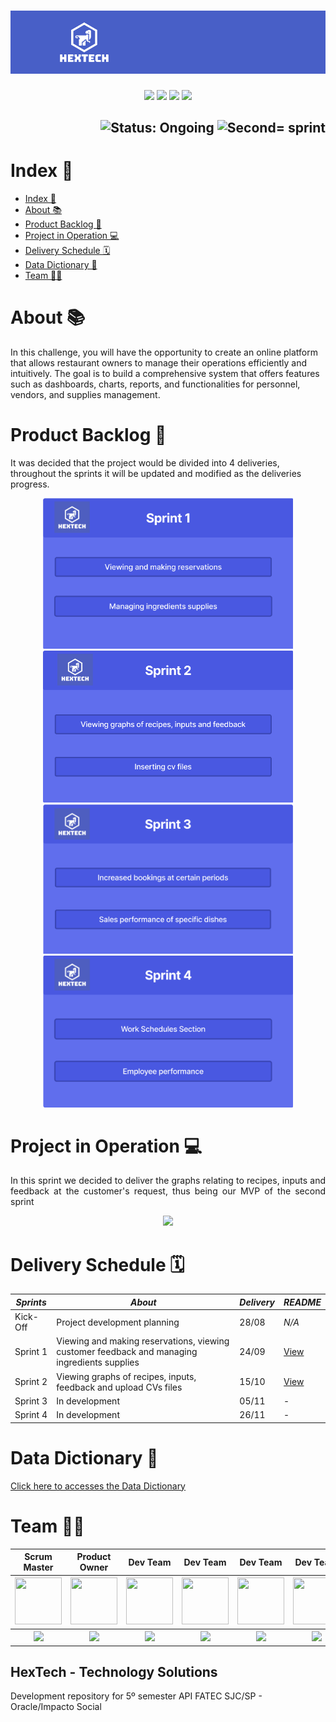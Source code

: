 <h1 align="center">
    <img src="https://github.com/GroupHextech/HEXTECH-API5sem/blob/main/doc/images/Banner_Hextech.png" alt="Logo Hextech">
</h1>
<p align="center">
        <img src="https://img.shields.io/badge/mysql-%2300f.svg?style=for-the-badge&logo=mysql&logoColor=white">
        <img src="https://img.shields.io/badge/vuejs-%2335495e.svg?style=for-the-badge&logo=vuedotjs&logoColor=%234FC08D">
        <img src="https://img.shields.io/badge/java-%23ED8B00.svg?style=for-the-badge&logo=openjdk&logoColor=white">
        <img src="https://img.shields.io/badge/Oracle-F80000?style=for-the-badge&logo=oracle&logoColor=white">
</p>

<h2 align="right">
        <img src="https://img.shields.io/badge/status-ongoing-blue?style=for-the-badge&logo=appveyor" alt="Status: Ongoing">   
        <img src="https://img.shields.io/badge/sprint-3-blue?style=for-the-badge&logo=appveyor" alt="Second= sprint">
</h2>


# Index 📎

- [Index 📎](#index-)
- [About 📚](#about-)
- [Product Backlog 📍](#product-backlog-)
- [Project in Operation 💻](#project-in-operation-)
- [Delivery Schedule 🗓](#delivery-schedule-)
- [Data Dictionary 📖](#data-dictionary-)
- [Team 👩‍💻](#team-)


# About 📚

<p aling="justify"> In this challenge, you will have the opportunity to create an online platform that allows restaurant owners to manage their operations efficiently and intuitively. The goal is to build a comprehensive system that offers features such as dashboards, charts, reports, and functionalities for personnel, vendors, and supplies management. </p>

# Product Backlog 📍

It was decided that the project would be divided into 4 deliveries, throughout the sprints it will be updated and modified as the deliveries progress.

<p align="center">
        <img src="https://github.com/GroupHextech/HEXTECH-API5sem/blob/main/doc/Product%20Backlog/Product%20Backlog%20Sprint%201.png" width="400"/>
        <img src="https://github.com/GroupHextech/HEXTECH-API5sem/blob/main/doc/Product%20Backlog/Product%20Backlog%20Sprint%202.png" width="400"/>
        <img src="https://github.com/GroupHextech/HEXTECH-API5sem/blob/main/doc/Product%20Backlog/Product%20Backlog%20Sprint%203.png" width="400"/>
        <img src="https://github.com/GroupHextech/HEXTECH-API5sem/blob/main/doc/Product%20Backlog/Product%20Backlog%20Sprint%204.png" width="400"/>


# Project in Operation 💻

<p align="justify"> In this sprint we decided to deliver the graphs relating to recipes, inputs and feedback at the customer's request, thus being our MVP of the second sprint
<p align="center"> 
    <img src="https://github.com/GroupHextech/HEXTECH-API5sem/blob/main/doc/Mockup/Project%20in%20Operation/ProjectOperation%20Sprint2.gif" width=""/>
</p>

# Delivery Schedule 🗓
| *Sprints*  | *About* | *Delivery*    | *README*  |
| ---------- | ------  | ------------- | ------    | 
|  Kick-Off  | Project development planning |  28/08  | *N/A* | 
|  Sprint 1  | Viewing and making reservations, viewing customer feedback and managing ingredients supplies | 24/09 | [View](https://github.com/GroupHextech/HEXTECH-API5sem/blob/main/doc/README/README%20Sprint1.md) |
|  Sprint 2  | Viewing graphs of recipes, inputs, feedback and upload CVs files | 15/10 | [View](https://github.com/GroupHextech/HEXTECH-API5sem/blob/main/doc/README/README%20Sprint2.md) | 
|  Sprint 3  | In development | 05/11 | - | 
|  Sprint 4  | In development | 26/11 | - |

# Data Dictionary 📖
[Click here to accesses the Data Dictionary](https://github.com/GroupHextech/HEXTECH-API5sem/blob/main/doc/Bench%20Models/cloudKitchen.pdf)

# Team 👩‍💻
<body>
        <div align="center">
                <table>
                <thead>
                        <th>Scrum Master</th>
                        <th>Product Owner</th>
                        <th>Dev Team</th>
                        <th>Dev Team</th>
                        <th>Dev Team</th>
                        <th>Dev Team</th>
                <thead>
                <tbody>
                        <tr>
                                <th><a href="https://github.com/AugustoTSantos"><img src="https://avatars.githubusercontent.com/u/77200265?v=4" width="75px" height="75px"/></a></th>
                                <th><a href="https://github.com/michelrubens"><img src="https://avatars.githubusercontent.com/michelrubens" width="75px" height="75px"></a></th>
                                <th><a href="https://github.com/nicursino"><img src="https://avatars.githubusercontent.com/u/67070670?v=4" width="75px" height="75px"/></a></th>
                                <th><a href="https://github.com/PatrickSouzza"><img src="https://avatars.githubusercontent.com/u/89882058?v=4" width="75px" height="75px"/></a></th>
                                <th><a href="https://github.com/Valdineynascimento"><img src="https://avatars.githubusercontent.com/u/71536881?v=4" width="75px" height="75px"/></a></th>
                                <th><a href="https://github.com/williamantoniazzi"><img src="https://avatars.githubusercontent.com/u/62269345?v=4" width="75px" height="75px"/></a></th>
                        </tr>
                        <tr>
                                <th><a href="https://www.linkedin.com/in/augusto-torres-7919881b9/"><img src="https://img.shields.io/badge/LinkedIn-0077B5?style=for-the-badge&logo=linkedin&logoColor=white"></a></th>
                                <th><a href="https://www.linkedin.com/in/michelrubens"><img src="https://img.shields.io/badge/LinkedIn-0077B5?style=for-the-badge&logo=linkedin&logoColor=white"></a></th>
                                <th><a href="https://www.linkedin.com/in/nicolas-cursino-406935184/"><img src="https://img.shields.io/badge/LinkedIn-0077B5?style=for-the-badge&logo=linkedin&logoColor=white"></a></th>
                                <th><a href="https://www.linkedin.com/in/patricksouzza/"><img src="https://img.shields.io/badge/LinkedIn-0077B5?style=for-the-badge&logo=linkedin&logoColor=white"></a></th>
                                <th><a href="https://www.linkedin.com/in/valdiney-jos%C3%A9-do-nascimento-68a136214/"><img src="https://img.shields.io/badge/LinkedIn-0077B5?style=for-the-badge&logo=linkedin&logoColor=white"></a></th>
                                <th><a href="https://www.linkedin.com/in/williamantoniazzi/"><img src="https://img.shields.io/badge/LinkedIn-0077B5?style=for-the-badge&logo=linkedin&logoColor=white"></a></th>
                        </tr>
                <tbody>
        </table>
        </div>
</body>

## HexTech - Technology Solutions
Development repository for 5º semester API FATEC SJC/SP - Oracle/Impacto Social
